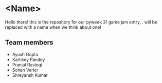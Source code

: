 # \<Name\>

Hello there! this is the repository for our pyweek 31 game jam entry, <Name>. <Name> will be replaced with a name when we think about one!
  
## Team members
- Ayush Gupta
- Kartikey Pandey
- Pranjal Rastogi
- Sohan Varier
- Shreyansh Kumar
